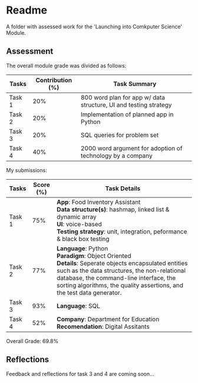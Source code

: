# Readme

A folder with assessed work for the 'Launching into Comkputer Science' Module.

## Assessment

The overall module grade was divided as follows:

| Tasks  | Contribution (%) | Task Summary |
| ------ | ---------------- | ------------ |
| Task 1 | 20% | 800 word plan for app w/ data structure, UI and testing strategy |
| Task 2 | 20% | Implementation of planned app in Python |
| Task 3 | 20% | SQL queries for problem set |
| Task 4 | 40% | 2000 word argument for adoption of technology by a company |

My submissions:

| Tasks  | Score (%) | Task Details |
| ------ | --------- | ------------ |
| Task 1 | 75% | **App**: Food Inventory Assistant <br> **Data structure(s)**: hashmap, linked list & dynamic array <br> **UI**: voice-based <br> **Testing strategy**: unit, integration, peformance & black box testing  |
| Task 2 | 77% | **Language**: Python <br> **Paradigm**: Object Oriented <br> **Details**: Seperate objects encapsulated entities such as the data structures, the non-relational database, the command-line interface, the sorting algorithms, the quality assertions, and the test data generator.
| Task 3 | 93% | **Language**: SQL |
| Task 4 | 52% | **Company**: Department for Education <br> **Recomendation**: Digital Assitants|

Overall Grade: 69.8%

## Reflections

Feedback and reflections for task 3 and 4 are coming soon...
